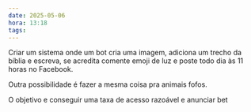 ```yaml
---
date: 2025-05-06
hora: 13:18
tags:
---
```


Criar um sistema onde um bot cria uma imagem, adiciona um trecho da bíblia e escreva, se acredita comente emoji de luz e poste todo dia às 11 horas no Facebook.

Outra possibilidade é fazer a mesma coisa pra animais fofos. 

O objetivo e conseguir uma taxa de acesso razoável e anunciar bet


